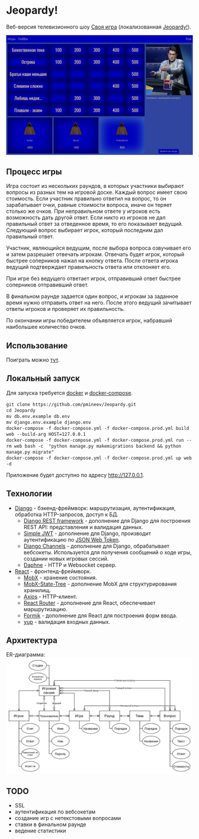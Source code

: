 # Jeopardy!
Веб-версия телевизионного шоу [Своя игра](https://ru.wikipedia.org/wiki/Своя_игра) 
(локализованная [Jeopardy!](https://ru.wikipedia.org/wiki/Jeopardy!)).

![screenshot](docs/screenshot.png)

## Процесс игры
Игра состоит из нескольких раундов, в которых участники выбирают вопросы из разных тем на игровой доске.
Каждый вопрос имеет свою стоимость. Если участник правильно ответил на вопрос, то он зарабатывает очки, равные
стоимости вопроса, иначе он теряет столько же очков. При неправильном ответе у игроков есть возможность 
дать другой ответ. Если никто из игроков не дал правильный ответ за отведенное время, то его показывает ведущий.
Следующий вопрос выбирает игрок, который последним дал правильный ответ.

Участник, являющийся ведущим, после выбора вопроса озвучивает его и затем разрешает отвечать игрокам. Отвечать будет
игрок, который быстрее соперников нажал на кнопку ответа. После ответа игрока ведущий подтверждает правильность
ответа или отклоняет его.

При игре без ведущего ответает игрок, отправивший ответ быстрее соперников отправивший ответ.

В финальном раунде задается один вопрос, и игрокам за заданное время нужно отправить ответ на него. 
После этого ведущий зачитывает ответы игроков и проверяет их правильность.

По окончании игры победителем объявляется игрок, набравший наибольшее количество очков.

## Использование
Поиграть можно [тут](http://frokofaron.ru).

## Локальный запуск
Для запуска требуется [docker](https://docs.docker.com/get-docker/) и [docker-compose](https://docs.docker.com/compose/install/).
```shell
git clone https://github.com/pmineev/Jeopardy.git
cd Jeopardy
mv db.env.example db.env
mv django.env.example django.env
docker-compose -f docker-compose.yml -f docker-compose.prod.yml build web --build-arg HOST=127.0.0.1
docker-compose -f docker-compose.yml -f docker-compose.prod.yml run --rm web bash -c  "python manage.py makemigrations backend && python manage.py migrate"
docker-compose -f docker-compose.yml -f docker-compose.prod.yml up web -d
```
Приложение будет доступно по адресу http://127.0.0.1.

## Технологии
- [Django](https://www.djangoproject.com/) - бэкенд-фреймворк: маршрутизация, аутентификация, обработка HTTP-запросов,
доступ к БД.
    - [Django REST framework](https://www.django-rest-framework.org/) - дополнение для Django для построения REST API: представления и валидация данных.
    - [Simple JWT](https://django-rest-framework-simplejwt.readthedocs.io/) - дополнение для Django, производит 
аутентификацию по [JSON Web Token](https://ru.wikipedia.org/wiki/JSON_Web_Token).
    - [Django Channels](https://channels.readthedocs.io/) - дополнение для Django, обрабатывает вебсокеты. 
Используется для получения сообщений о ходе игры, создании новых игровых сессий.
    - [Daphne](https://github.com/django/daphne/) - HTTP и Websocket сервер.
- [React](https://react.dev/) - фронтенд-фреймворк.
    - [MobX](https://mobx.js.org/) - хранение состояния.
    - [MobX-State-Tree](https://mobx-state-tree.js.org) - дополнение MobX для структурирования хранилищ.
    - [Axios](https://axios-http.com) - HTTP-клиент.
    - [React Router](https://reactrouter.com) - дополнение для React, обеспечивает маршрутизацию.
    - [Formik](https://formik.org/) - дополнение для React для построения форм ввода.
    - [yup](https://github.com/jquense/yup) - валидация входных данных.

## Архитектура
ER-диаграмма:
![ER diagram](docs/ER.png)

## TODO
- SSL
- аутентификация по вебсокетам
- создание игр с нетекстовыми вопросами
- ставки в финальном раунде
- ведение статистики